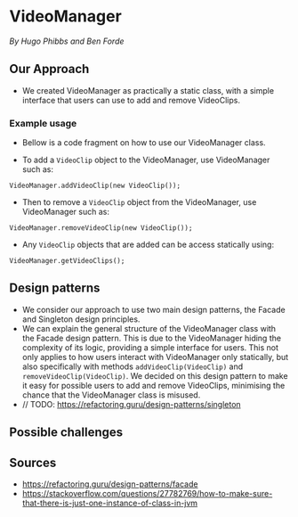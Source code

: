 # VideoManager

*By Hugo Phibbs and Ben Forde*

## Our Approach

- We created VideoManager as practically a static class, with a simple interface that users can use to add and remove
  VideoClips.

### Example usage

- Bellow is a code fragment on how to use our VideoManager class.

- To add a ````VideoClip```` object to the VideoManager, use VideoManager such as:

```
VideoManager.addVideoClip(new VideoClip());
```

- Then to remove a ````VideoClip```` object from the VideoManager, use VideoManager such as:

```
VideoManager.removeVideoClip(new VideoClip());
```

- Any ````VideoClip```` objects that are added can be access statically using:

```
VideoManager.getVideoClips();
```

## Design patterns

- We consider our approach to use two main design patterns, the Facade and Singleton design principles.
- We can explain the general structure of the VideoManager class with the Facade design pattern. This is due to the
  VideoManager hiding the complexity of its logic, providing a simple interface for users. This not only applies to how
  users interact with VideoManager only statically, but also specifically with methods ````addVideoClip(VideoClip)````
  and ```removeVideoClip(VideoClip)```. We decided on this design pattern to make it easy for possible users to add and
  remove VideoClips, minimising the chance that the VideoManager class is misused.
- // TODO: https://refactoring.guru/design-patterns/singleton

## Possible challenges

## Sources

- https://refactoring.guru/design-patterns/facade
- https://stackoverflow.com/questions/27782769/how-to-make-sure-that-there-is-just-one-instance-of-class-in-jvm